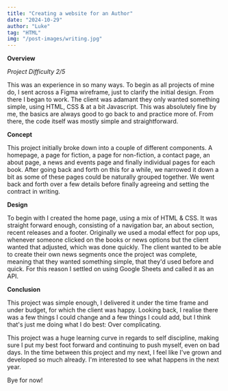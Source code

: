 ```yaml
---
title: "Creating a website for an Author"
date: "2024-10-29"
author: "Luke"
tag: "HTML"
img: "/post-images/writing.jpg"
---
```


**Overview**

*Project Difficulty 2/5*

This was an experience in so many ways. To begin as all projects of mine do, I sent across a Figma wireframe, just to clarify the initial design. From there I began to work. 
The client was adamant they only wanted something simple, using HTML, CSS & at a bit Javascript. This was absolutely fine by me, the basics are always good to go back to and practice more of. 
From there, the code itself was mostly simple and straightforward.

**Concept**

This project initially broke down into a couple of different components. A homepage, a page for fiction, a page for non-fiction, a contact page, an about page, a news and events page and finally individual pages for each book.
After going back and forth on this for a while, we narrowed it down a bit as some of these pages could be naturally grouped together. We went back and forth over a few details before finally agreeing and setting the contract in writing.

**Design**

To begin with I created the home page, using a mix of HTML & CSS. It was straight forward enough, consisting of a navigation bar, an about section, recent releases and a footer. Originally we used a modal effect for pop ups, whenever someone clicked on the books or news options but the client wanted that adjusted, which was done quickly. 
The client wanted to be able to create their own news segments once the project was complete, meaning that they wanted something simple, that they&apos;d used before and quick. For this reason I settled on using Google Sheets and called it as an API. 

**Conclusion**

This project was simple enough, I delivered it under the time frame and under budget, for which the client was happy. Looking back, I realise there was a few things I could change and a few things I could add, but I think that&apos;s just me doing what I do best: Over complicating.

This project was a huge learning curve in regards to self discipline, making sure I put my best foot forward and continuing to push myself, even on bad days. In the time between this project and my next, I feel like I&apos;ve grown and developed so much already. I&apos;m interested to see what happens in the next year.

Bye for now!
